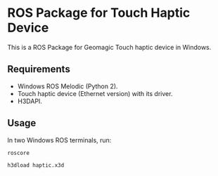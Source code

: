 # ROS Package for Touch Haptic Device

This is a ROS Package for Geomagic Touch haptic device in Windows.

## Requirements

- Windows ROS Melodic (Python 2).
- Touch haptic device (Ethernet version) with its driver.
- H3DAPI.

## Usage

In two Windows ROS terminals, run:
```sh
roscore
```
```sh
h3dload haptic.x3d
```
